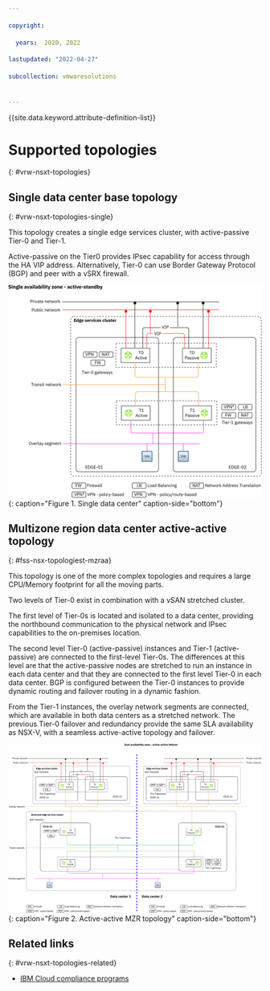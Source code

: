 ```yaml
---

copyright:

  years:  2020, 2022

lastupdated: "2022-04-27"

subcollection: vmwaresolutions


---
```


{{site.data.keyword.attribute-definition-list}}

# Supported topologies
{: #vrw-nsxt-topologies}

## Single data center base topology
{: #vrw-nsxt-topologies-single}

This topology creates a single edge services cluster, with active-passive Tier-0 and Tier-1.

Active-passive on the Tier0 provides IPsec capability for access through the HA VIP address. Alternatively, Tier-0 can use Border Gateway Protocol (BGP) and peer with a vSRX firewall.

![IBM Cloud for VMware Regulated Workloads single data center](../../images/vrw-nsxt-topology-single-dc-ap-simple.svg "Single data center"){: caption="Figure 1. Single data center" caption-side="bottom"}

## Multizone region data center active-active topology
{: #fss-nsx-topologiest-mzraa}

This topology is one of the more complex topologies and requires a large CPU/Memory footprint for all the moving parts.

Two levels of Tier-0 exist in combination with a vSAN stretched cluster.

The first level of Tier-0s is located and isolated to a data center, providing the northbound communication to the physical network and IPsec capabilities to the on-premises location.

The second level Tier-0 (active-passive) instances and Tier-1 (active-passive) are connected to the first-level Tier-0s. The differences at this level are that the active-passive nodes are stretched to run an instance in each data center and that they are connected to the first level Tier-0 in each data center. BGP is configured between the Tier-0 instances to provide dynamic routing and failover routing in a dynamic fashion.

From the Tier-1 instances, the overlay network segments are connected, which are available in both data centers as a stretched network. The previous Tier-0 failover and redundancy provide the same SLA availability as NSX-V, with a seamless active-active topology and failover.

![IBM Cloud for VMware Regulated Workloads active-active MZR topology](../../images/vrw-nsxt-topology-dual-dc-aa-simple.svg "Active-active MZR topology"){: caption="Figure 2. Active-active MZR topology" caption-side="bottom"}

## Related links
{: #vrw-nsxt-topologies-related}

* [IBM Cloud compliance programs](https://www.ibm.com/cloud/compliance)
